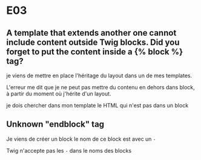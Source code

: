 # E03

## A template that extends another one cannot include content outside Twig blocks. Did you forget to put the content inside a {% block %} tag?

je viens de mettre en place l'héritage du layout dans un de mes templates.

L'erreur me dit que je ne peut pas mettre du contenu en dehors dans block, à partir du moment où j'hérite d'un layout.

je dois chercher dans mon template le HTML qui n'est pas dans un block

## Unknown "endblock" tag

Je viens de créer un block
le nom de ce block est avec un `-`

Twig n'accepte pas les `-` dans le noms des blocks
